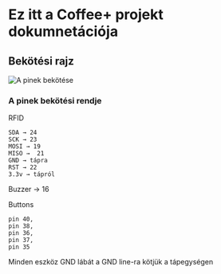 # Ez itt a Coffee+ projekt dokumnetációja

## Bekötési rajz

![A pinek bekötése](../../Pictures/Coffe+schematik.png)

### A pinek bekötési rendje
RFID

    SDA → 24    
    SCK → 23
    MOSI → 19
    MISO →  21
    GND → tápra
    RST → 22
    3.3v → tápról

Buzzer → 16

Buttons

    pin 40,
    pin 38,
    pin 36,
    pin 37,
    pin 35
    
Minden eszköz GND lábát a GND line-ra kötjük a tápegységen
